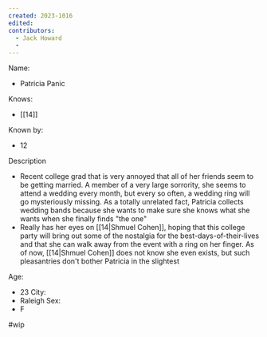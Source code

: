 ```yaml
---
created: 2023-1016
edited:
contributors:
  - Jack Howard
  - 
---
```


Name:
- Patricia Panic

Knows:
- [[14]]

Known by:
- 12

Description
- Recent college grad that is very annoyed that all of her friends seem to be getting married. A member of a very large sorrority, she seems to attend a wedding every month, but every so often, a wedding ring will go mysteriously missing. As a totally unrelated fact, Patricia collects wedding bands because she wants to make sure she knows what she wants when she finally finds "the one"
- Really has her eyes on [[14|Shmuel Cohen]], hoping that this college party will bring out some of the nostalgia for the best-days-of-their-lives and that she can walk away from the event with a ring on her finger. As of now, [[14|Shmuel Cohen]] does not know she even exists, but such pleasantries don't bother Patricia in the slightest

Age:
- 23
City:
- Raleigh
Sex:
- F

#wip
